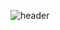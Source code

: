 ![header](https://capsule-render.vercel.app/api?type=waving&color=gradient&customColorList=11&height=300&section=header&text=yakcom&fontSize=80&fontAlignY=35&animation=fadeIn&desc=Welcome%20to%20my%20GitHub%20profile&fontColor=0d1117)


